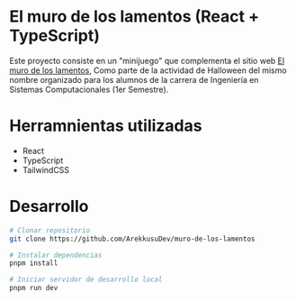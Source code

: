 # El muro de los lamentos (React + TypeScript)

Este proyecto consiste en un "minijuego" que complementa el sitio web [El muro de los lamentos](https://muro-de-los-lamentos.isclab.com.mx/),
Como parte de la actividad de Halloween del mismo nombre organizado para los alumnos de la carrera de Ingeniería en Sistemas Computacionales (1er Semestre).

# Herramnientas utilizadas
- React
- TypeScript
- TailwindCSS

# Desarrollo
```bash
# Clonar repositorio
git clone https://github.com/ArekkusuDev/muro-de-los-lamentos

# Instalar dependencias
pnpm install

# Iniciar servidor de desarrollo local
pnpm run dev
```